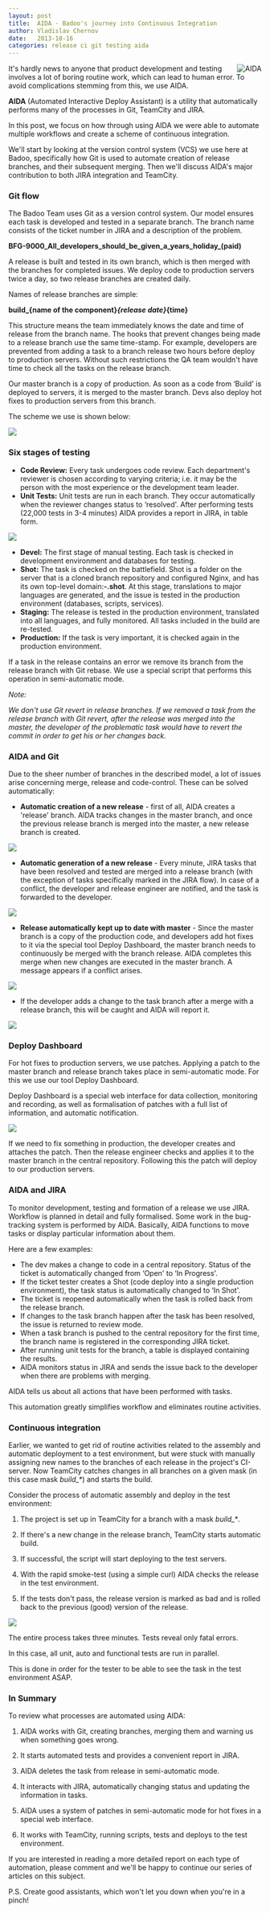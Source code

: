 ```yaml
---
layout: post
title:  AIDA - Badoo's journey into Continuous Integration
author: Vladislav Chernov
date:   2013-10-16
categories: release ci git testing aida
---
```


<img alt="AIDA" src="{{page.imgdir}}/aida.png" style="float: right" />
It's hardly news to anyone that product development and testing involves a lot of boring routine work, which can lead to human error. To avoid complications stemming from this, we use AIDA.

**AIDA** (Automated Interactive Deploy Assistant) is a utility that automatically performs many of the processes in Git, TeamCity and JIRA.

In this post, we focus on how through using AIDA we were able to automate multiple workflows and create a scheme of continuous integration.

We'll start by looking at the version control system (VCS) we use here at Badoo, specifically how Git is used to automate creation of release branches, and their subsequent merging. Then we'll discuss AIDA's major contribution to both JIRA integration and TeamCity.

### Git flow

The Badoo Team uses Git as a version control system. Our model ensures each task is developed and tested in a separate branch. The branch name consists of the ticket number in JIRA and a description of the problem.

**BFG-9000_All_developers_should_be_given_a_years_holiday_(paid)**

A release is built and tested in its own branch, which is then merged with the branches for completed issues. We deploy code to production servers twice a day, so two release branches are created daily.

Names of release branches are simple:

**build_{name of the component}_{release date}_{time}**

This structure means the team immediately knows the date and time of release from the branch name. The hooks that prevent changes being made to a release branch use the same time-stamp. For example, developers are prevented from adding a task to a branch release two hours before deploy to production servers. Without such restrictions the QA team wouldn't have time to check all the tasks on the release branch.

Our master branch is a copy of production. As soon as a code from ‘Build' is deployed to servers, it is merged to the master branch. Devs also deploy hot fixes to production servers from this branch.

The scheme we use is shown below:

![]({{page.imgdir}}/image1.png)

### Six stages of testing

* **Code Review:** Every task undergoes code review. Each department's reviewer is chosen according to varying criteria; i.e. it may be the person with the most experience or the development team leader.
* **Unit Tests:** Unit tests are run in each branch. They occur automatically when the reviewer changes status to ‘resolved'. After performing tests (22,000 tests in 3-4 minutes) AIDA provides a report in JIRA, in table form.

![]({{page.imgdir}}/image2.png)

* **Devel:** The first stage of manual testing. Each task is checked in development environment and databases for testing.
* **Shot:** The task is checked on the battlefield. Shot is a folder on the server that is а cloned branch repository and configured Nginx, and has its own top-level domain:**-.shot**. At this stage, translations to major languages are generated, and the issue is tested in the production environment (databases, scripts, services).
* **Staging:** The release is tested in the production environment, translated into all languages, and fully monitored. All tasks included in the build are re-tested.
* **Production:** If the task is very important, it is checked again in the production environment.

If a task in the release contains an error we remove its branch from the release branch with Git rebase. We use a special script that performs this operation in semi-automatic mode.&nbsp;

_Note:_

_We don't use Git revert in release branches. If we removed a task from the release branch with Git revert, after the release was merged into the master, the developer of the problematic task would have to revert the commit in order to get his or her changes back._

### AIDA and Git

Due to the sheer number of branches in the described model, a lot of issues arise concerning merge, release and code-control. These can be solved automatically:

* **Automatic creation of a new release** - first of all, AIDA creates a 'release' branch. AIDA tracks changes in the master branch, and once the previous release branch is merged into the master, a new release branch is created.

![]({{page.imgdir}}/image3.png)

* **Automatic generation of a new release** - Every minute, JIRA tasks that have been resolved and tested are merged into a release branch (with the exception of tasks specifically marked in the JIRA flow). In case of a conflict, the developer and release engineer are notified, and the task is forwarded to the developer.

![]({{page.imgdir}}/image4.png)

* **Release automatically kept up to date with master** - Since the master branch is a copy of the production code, and developers add hot fixes to it via the special tool Deploy Dashboard, the master branch needs to continuously be merged with the branch release. AIDA completes this merge when new changes are executed in the master branch. A message appears if a conflict arises.

![]({{page.imgdir}}/image5.png)

* If the developer adds a change to the task branch after a merge with a release branch, this will be caught and AIDA will report it.

![]({{page.imgdir}}/image6.png)

### Deploy Dashboard

For hot fixes to production servers, we use patches. Applying a patch to the master branch and release branch takes place in semi-automatic mode. For this we use our tool Deploy Dashboard.

Deploy Dashboard is a special web interface for data collection, monitoring and recording, as well as formalisation of patches with a full list of information, and automatic notification.

![]({{page.imgdir}}/image7.png)

If we need to fix something in production, the developer creates and attaches the patch. Then the release engineer checks and applies it to the master branch in the central repository. Following this the patch will deploy to our production servers.

### AIDA and JIRA

To monitor development, testing and formation of a release we use JIRA. Workflow is planned in detail and fully formalised. Some work in the bug-tracking system is performed by AIDA. Basically, AIDA functions to move tasks or display particular information about them.

Here are a few examples:

*   The dev makes a change to code in a central repository. Status of the ticket is automatically changed from ‘Open' to ‘In Progress'.
*   If the ticket tester creates a Shot (code deploy into a single production environment), the task status is automatically changed to ‘In Shot'.
*   The ticket is reopened automatically when the task is rolled back from the release branch.
*   If changes to the task branch happen after the task has been resolved, the issue is returned to review mode.
*   When a task branch is pushed to the central repository for the first time, the branch name is registered in the corresponding JIRA ticket.
*   After running unit tests for the branch, a table is displayed containing the results.
*   AIDA monitors status in JIRA and sends the issue back to the developer when there are problems with merging.

AIDA tells us about all actions that have been performed with tasks.

This automation greatly simplifies workflow and eliminates routine activities.

### Continuous integration

Earlier, we wanted to get rid of routine activities related to the assembly and automatic deployment to a test environment, but were stuck with manually assigning new names to the branches of each release in the project's CI-server. Now TeamCity catches changes in all branches on a given mask (in this case mask _build\_\*_) and starts the build.

Consider the process of automatic assembly and deploy in the test environment:

1. The project is set up in TeamCity for a branch with a mask _build\_\*_.

2. If there's a new change in the release branch, TeamCity starts automatic build.

3. If successful, the script will start deploying to the test servers.

4. With the rapid smoke-test (using a simple curl) AIDA checks the release in the test environment.

5. If the tests don't pass, the release version is marked as bad and is rolled back to the previous (good) version of the release.

![]({{page.imgdir}}/image8.png)

The entire process takes three minutes. Tests reveal only fatal errors.

In this case, all unit, auto and functional tests are run in parallel.

This is done in order for the tester to be able to see the task in the test environment ASAP.

### In Summary

To review what processes are automated using AIDA:

1. AIDA works with Git, creating branches, merging them and warning us when something goes wrong.

2. It starts automated tests and provides a convenient report in JIRA.

3. AIDA deletes the task from release in semi-automatic mode.

4. It interacts with JIRA, automatically changing status and updating the information in tasks.

5. AIDA uses a system of patches in semi-automatic mode for hot fixes in a special web interface.

6. It works with TeamCity, running scripts, tests and deploys to the test environment.

If you are interested in reading a more detailed report on each type of automation, please comment and we'll be happy to continue our series of articles on this subject.

P.S. Create good assistants, which won't let you down when you're in a pinch!
